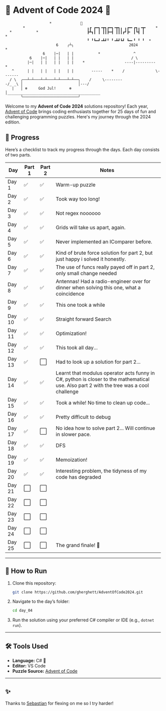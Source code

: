 # 🎄 Advent of Code 2024 🎄
```
                    *             🌟
        *                            ╻┏ ┏━┓╺┳┓┏━┓╺┳┓╻ ╻┏━╸┏┓╻╺┳╸    *
  *           *                      ┣┻┓┃ ┃ ┃┃┣━┫ ┃┃┃┏┛┣╸ ┃┗┫ ┃        *
                                     ╹ ╹┗━┛╺┻┛╹ ╹╺┻┛┗┛ ┗━╸╹ ╹ ╹  *
                       6    ╭┴╮                         2024          *
                 6    |─|   | |           *               ^
           6    |─|   | |   | |                          / \
          |─|   | |   | |   | |    *                  ----|---------    *
   ^      | |   | |   | |   | |        -----    *    /              \-------
  / \  ╭──┴─┴───┴─┴───┴─┴───┴─┴──╮    /     \--------
-/_ _\ │                         │---/
   |   │ ❄️     God Jul!      ❄️ │__________________________________________
       ╰─────────────────────────╯
```
Welcome to my **Advent of Code 2024** solutions repository! Each year, [Advent of Code](https://adventofcode.com/) brings coding enthusiasts together for 25 days of fun and challenging programming puzzles. Here's my journey through the 2024 edition.

## 📆 Progress

Here’s a checklist to track my progress through the days. Each day consists of two parts. 

| Day    | Part 1 | Part 2 | Notes |
|--------|--------|--------|-------|
| Day 1  | ✅  | ✅  | Warm-up puzzle |
| Day 2  | ✅  | ✅  | Took way too long! |
| Day 3  | ✅  | ✅  | Not regex noooooo |
| Day 4  | ✅  | ✅  | Grids will take us apart, again. |
| Day 5  | ✅  | ✅  | Never implemented an IComparer before.  |
| Day 6  | ✅  | ✅  | Kind of brute force solution for part 2, but just happy i solved it honestly.|
| Day 7  | ✅  | ✅  | The use of funcs really payed off in part 2, only small change needed |
| Day 8  | ✅  | ✅  | Antennas! Had a radio-engineer over for dinner when solving this one, what a coincidence |
| Day 9  | ✅  | ✅  | This one took a while |
| Day 10 | ✅  | ✅  | Straight forward Search |
| Day 11 | ✅  | ✅  | Optimization! |
| Day 12 | ✅  | ✅  | This took all day...  |
| Day 13 | ✅  | ⬜  | Had to look up a solution for part 2... |
| Day 14 | ✅  | ✅  | Learnt that modulus operator acts funny in C#, python is closer to the mathematical use. Also part 2 with the tree was a cool challenge |
| Day 15 | ✅  | ✅  | Took a while! No time to clean up code... |
| Day 16 | ✅  | ✅  | Pretty difficult to debug|
| Day 17 | ✅   | ⬜  | No idea how to solve part 2... Will continue in slower pace. |
| Day 18 | ✅  | ✅  | DFS |
| Day 19 | ✅  | ✅  | Memoization!  |
| Day 20 | ✅  | ✅  | Interesting problem, the tidyness of my code has degraded |
| Day 21 | ⬜  | ⬜  | |
| Day 22 | ⬜  | ⬜  | |
| Day 23 | ⬜  | ⬜  | |
| Day 24 | ⬜  | ⬜  | |
| Day 25 | ⬜  | ⬜  | The grand finale! 🎉 |

---

## 🚀 How to Run

1. Clone this repository:
   ```bash
   git clone https://github.com/gherghett/AdventOfCode2024.git
   ```
2. Navigate to the day’s folder:
   ```bash
   cd day_04
   ```
3. Run the solution using your preferred C# compiler or IDE (e.g., `dotnet run`).

---

## 🛠 Tools Used

- **Language:** C# 🖤
- **Editor:**  VS Code
- **Puzzle Source:** [Advent of Code](https://adventofcode.com/2024)

---

## ✨ 

Thanks to [Sebastian](https://github.com/sebastians-codes/) for flexing on me so I try harder! 

